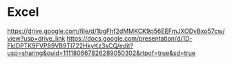 # Excel
https://drive.google.com/file/d/1bgFhf2dMMKCK9p56EEFmJXODvBxo57cw/view?usp=drive_link
https://docs.google.com/presentation/d/1D-FkIDPTK9FVP89VB9TI722HkyKz3sCQ/edit?usp=sharing&ouid=111180667826289050302&rtpof=true&sd=true
